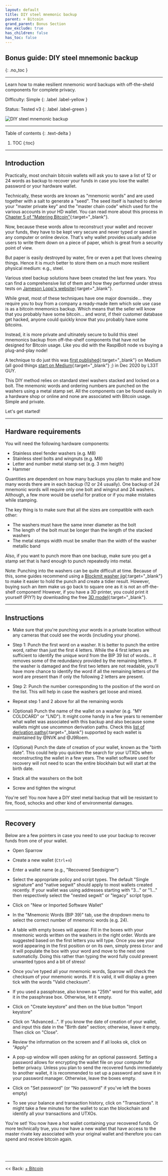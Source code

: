 ```yaml
---
layout: default
title: DIY steel mnemonic backup
parent: + Bitcoin
grand_parent: Bonus Section
nav_exclude: true
has_children: false
has_toc: false
---
```


## Bonus guide: DIY steel mnemonic backup
{: .no_toc }

---

Learn how to make resilient mnemonic word backups with off-the-sheld components for complete privacy.

Difficulty: Simple
{: .label .label-yellow }

Status: Tested v3
{: .label .label-green }

![DIY steel mnemonic backup](../../../diy-steel-mnemonic-backup.png)

---

Table of contents
{: .text-delta }

1. TOC
{:toc}

---

## Introduction

Practically, most onchain bitcoin wallets will ask you to save a list of 12 or 24 words as backup to recover your funds in case you lose the wallet password or your hardware wallet.

Technically, these words are known as "mnemonic words" and are used together with a salt to generate a "seed". The seed itself is hashed to derive your "master private key" and the "master chain code" which used for the various accounts in your HD wallet. You can read more about this process in [Chapter 5 of "Matering Bitcoin"](https://github.com/bitcoinbook/bitcoinbook/blob/develop/ch05.asciidoc#hd_wallets=){:target="_blank"}.

Now, because these words allow to reconstruct your wallet and recover your funds, they have to be kept very secure and never typed or saved in any computer or online device. That's why wallet provides usually advise users to write them down on a piece of paper, which is great from a security point of view.

But paper is easily destroyed by water, fire or even a pet that loves chewing things. Hence it is much better to store them on a much more resilient physical medium: e.g., steel.

Various steel backup solutions have been created the last few years. You can find a comprehensive list of them and how they performed under stress tests on [Jameson Lopp's website](https://jlopp.github.io/metal-bitcoin-storage-reviews/){:target="_blank"}.

While great, most of these techniques have one major downside... they require you to buy from a company a ready-made item which sole use case is as a bitcoin mnemonics backup. Which means that the seller will know that you probably have some bitcoin... and worst, if their customer database get hacked, anyone could quickly know that you probably have some bitcoins.

Instead, it is more private and ultinately secure to build this steel mnemonics backup from off-the-shelf components that have not be designed for Bitcoin usage. Like you did with the RaspiBolt node vs buying a plug-and-play node!

A technique to do just this was [first published](https://medium.com/l33t/safu-ninja-cheap-effective-bitcoin-seed-storage-65c80b068685){:target="_blank"} on Medium (all good things [start on Medium](https://medium.com/@stadicus/noobs-guide-to-%EF%B8%8F-lightning%EF%B8%8F-on-a-raspberry-pi-f0ab7525586e){:target="_blank"} ;) in Dec 2020 by L33T GUY. 

This DIY method relies on standard steel washers stacked and locked on a bolt. The mnemonic words and ordering numbers are punched on the washers using a metal stamp set. All the components can be found easily in a hardware shop or online and none are associated with Bitcoin usage. Simple and private.

Let's get started!

---

## Hardware requirements

You will need the following hardware components:

* Stainless steel fender washers (e.g. M8)
* Stainless steel bolts and wingnuts (e.g. M8)
* Letter and number metal stamp set (e.g. 3 mm heigth)
* Hammer

Quantities are dependent on how many backups you plan to make and how many words there are in each backup (12 or 24 usually). One backup of 24 mnemonic words will require only one bolt and wingnut and 24 washers. Although, a few more would be useful for pratice or if you make mistakes while stamping.

The key thing is to make sure that all the sizes are compatible with each other:
* The washers must have the same inner diameter as the bolt
* The length of the bolt must be longer than the length of the stacked washers
* The metal stamps width must be smaller than the width of the washer metallic band

Also, if you want to punch more than one backup, make sure you get a stamp set that is hard enough to punch repeatedly into metal.

Note: Punching into the washers can be quite difficult at time. Because of this, some guides recommend using a [Blockmit washer jig](https://www.cryptocloaks.com/product/blockmitjig/){:target="_blank"}  to make it easier to hold the punch and create a tidier result. However, buying such an item make us go back to square one as it is not an off-the-shelf component! However, if you have a 3D printer, you could print it yourself (PIY?) by downloading the free [3D model](https://www.tinkercad.com/things/6LnKVMshm6o){:target="_blank"}.

---

## Instructions

* Make sure that you're punching your words in a private location without any cameras that could see the words (including your phone).

* Step 1: Punch the first word on a washer. It is better to punch the entire word, rather than just the first 4 letters. While the 4 first letters are sufficient to identify the unique word from the BIP 39 list of words... it removes some of the redundancy provided by the remaining letters. If the washer is damaged and the first two letters are not readable, you'll have more chance to identify the word if all the remaining letters of the word are present than if only the following 2 letters are present.

* Step 2: Punch the number corresponding to the position of the word on the list. This will help in case the washers get loose and mixed.

* Repeat step 1 and 2 above for all the remaining words

* (Optional) Punch the name of the wallet on a washer (e.g. "MY COLDCARD" or "LND"). It might come handy in a few years to remember what wallet was associated with this backup and also because some wallets might use uncommon derivation paths. Check this [list of derivation paths](https://walletsrecovery.org/){:target="_blank"} supported by each wallet is maintained by @NVK and @J9Roem.

* (Optional) Punch the date of creation of your wallet, known as the "birth date". This could help you quicken the search for your UTXOs when reconstructing the wallet in a few years. The wallet software used for recovery will not need to scan the entire blockhain but will start at the birth date.

* Stack all the wasshers on the bolt

* Screw and tighten the wingnut

You're set! You now have a DIY steel metal backup that will be resistant to fire, flood, schocks and other kind of environmental damages.

---

## Recovery

Below are a few pointers in case you need to use your backup to recover funds from one of your wallet.

* Open Sparrow

* Create a new wallet (`Ctrl`+`n`)

* Enter a wallet name (e.g., "Recovered Seedsigner")

* Select the appropriate policy and script types. The default "Single signature" and "native segwit" should apply to most wallets created recently. If your wallet was using addresses starting with "3..." or "1..." then respectively select the "nested segwit" or "legacy" script type.

* Click on "New or Imported Software Wallet"

* In the "Mnemonic Words (BIP 39)" tab, use the dropdown menu to select the correct number of mnemonic words (e.g. 24).

* A table with empty boxes will appear. Fill in the boxes with your mnemonic words written on the washers in the right order. Words are suggested based on the first letters you will type. Once you see your word appearing in the first position or on its own, simply press `Enter` and it will populate the box with your word and move to the next one sutomaticlly. Doing this rather than typing the word fully could prevent unwanted typos and a bit of stress!

* Once you've typed all your mnemonic words, Sparrow will check the checksum of your mnemonic words. If it is valid, it will display a green tick with the words "Valid checksum".

* If you used a passphrase, also known as "25th" word for this wallet, add it in the passphrase box. Otherwise, let it empty.

* Click on "Create keystore" and then on the blue button "Import keystore"

* Click on "Advanced...". If you know the date of creation of your wallet, and input this date in the "Birth date" section; otherwise, leave it empty. Then click on "Close".

* Review the information on the screem and if all looks ok, click on "Apply"

* A pop-up window will open asking for an optional password. Setting a password allows for encrypting the wallet file on your computer for better privacy. Unless you plan to send the recovered funds immediately to another wallet, it is recommended to set up a password and save it in your password manager. Otherwise, leave the boxes empty.

* Click on "Set password" (or "No password" if you've left the boxes empty)

* To see your balance and transaction history, click on "Transactions". It might take a few minutes for the wallet to scan the blockchain and identify all your transactions and UTXOs.

You're set! You now have a hot wallet containing your recovered funds. Or more technically true, you now have a new wallet that have access to the master rivate key associated with your original wallet and therefore you can spend and receive bitcoin again.

<br /><br />

---

<< Back: [+ Bitcoin](index.md)
